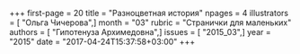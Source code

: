 +++
first-page = 20
title = "Разноцветная история"
npages = 4
illustrators = [ "Ольга Чичерова",]
month = "03"
rubric = "Странички для маленьких"
authors = [ "Гипотенуза Архимедовна",]
issues = [ "2015_03",]
year = "2015"
date = "2017-04-24T15:37:58+03:00"
+++
